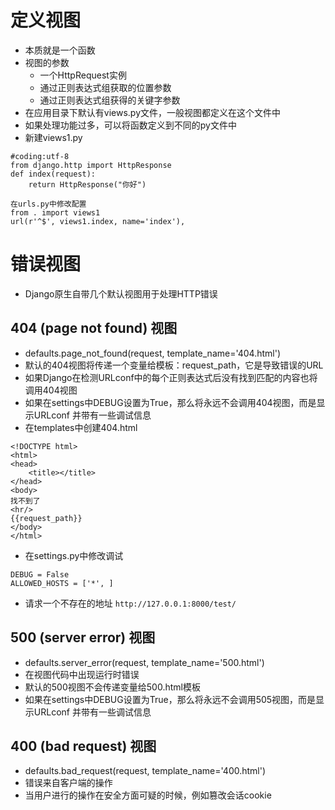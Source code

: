 # 定义视图

- 本质就是一个函数
- 视图的参数
  - 一个HttpRequest实例
  - 通过正则表达式组获取的位置参数
  - 通过正则表达式组获得的关键字参数
- 在应用目录下默认有views.py文件，一般视图都定义在这个文件中
- 如果处理功能过多，可以将函数定义到不同的py文件中
- 新建views1.py


```
#coding:utf-8
from django.http import HttpResponse
def index(request):
    return HttpResponse("你好")

在urls.py中修改配置
from . import views1
url(r'^$', views1.index, name='index'),

```

# 错误视图

- Django原生自带几个默认视图用于处理HTTP错误

## 404 (page not found) 视图

- defaults.page_not_found(request, template_name='404.html')
- 默认的404视图将传递一个变量给模板：request_path，它是导致错误的URL
- 如果Django在检测URLconf中的每个正则表达式后没有找到匹配的内容也将调用404视图
- 如果在settings中DEBUG设置为True，那么将永远不会调用404视图，而是显示URLconf 并带有一些调试信息
- 在templates中创建404.html


```
<!DOCTYPE html>
<html>
<head>
    <title></title>
</head>
<body>
找不到了
<hr/>
{{request_path}}
</body>
</html>

```

- 在settings.py中修改调试


```
DEBUG = False
ALLOWED_HOSTS = ['*', ]

```

- 请求一个不存在的地址
`http://127.0.0.1:8000/test/`

## 500 (server error) 视图

- defaults.server_error(request, template_name='500.html')
- 在视图代码中出现运行时错误
- 默认的500视图不会传递变量给500.html模板
- 如果在settings中DEBUG设置为True，那么将永远不会调用505视图，而是显示URLconf 并带有一些调试信息

## 400 (bad request) 视图

- defaults.bad_request(request, template_name='400.html')
- 错误来自客户端的操作
- 当用户进行的操作在安全方面可疑的时候，例如篡改会话cookie